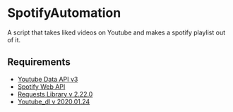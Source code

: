 # SpotifyAutomation
A script that takes liked videos on Youtube and makes a spotify playlist out of it.

## Requirements
* [Youtube Data API v3](https://developers.google.com/youtube/v3)
* [Spotify Web API](https://developer.spotify.com/documentation/web-api/)
* [Requests Library v 2.22.0](https://requests.readthedocs.io/en/master/)
* [Youtube_dl v 2020.01.24](https://github.com/ytdl-org/youtube-dl/)
